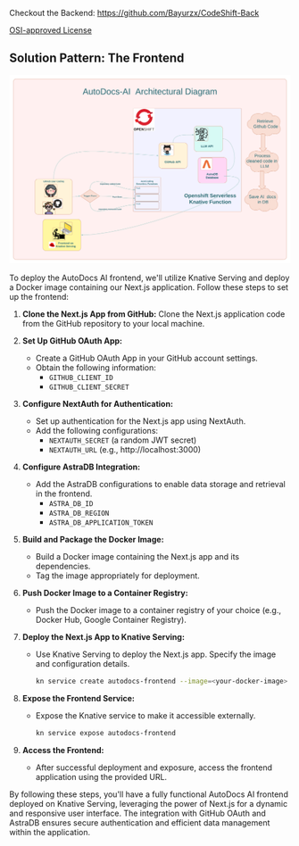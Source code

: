 Checkout the Backend:
<https://github.com/Bayurzx/CodeShift-Back>

[OSI-approved License](./LICENSE)

## Solution Pattern: The Frontend


![AutoDocs Architectual Diagram](./AutoDocs%20AI%20(1).png)

To deploy the AutoDocs AI frontend, we'll utilize Knative Serving and deploy a Docker image containing our Next.js application. Follow these steps to set up the frontend:

1. **Clone the Next.js App from GitHub:**
   Clone the Next.js application code from the GitHub repository to your local machine.

2. **Set Up GitHub OAuth App:**
   - Create a GitHub OAuth App in your GitHub account settings.
   - Obtain the following information:
     - `GITHUB_CLIENT_ID`
     - `GITHUB_CLIENT_SECRET`

3. **Configure NextAuth for Authentication:**
   - Set up authentication for the Next.js app using NextAuth.
   - Add the following configurations:
     - `NEXTAUTH_SECRET` (a random JWT secret)
     - `NEXTAUTH_URL` (e.g., http://localhost:3000)

4. **Configure AstraDB Integration:**
   - Add the AstraDB configurations to enable data storage and retrieval in the frontend.
     - `ASTRA_DB_ID`
     - `ASTRA_DB_REGION`
     - `ASTRA_DB_APPLICATION_TOKEN`

5. **Build and Package the Docker Image:**
   - Build a Docker image containing the Next.js app and its dependencies.
   - Tag the image appropriately for deployment.

6. **Push Docker Image to a Container Registry:**
   - Push the Docker image to a container registry of your choice (e.g., Docker Hub, Google Container Registry).

7. **Deploy the Next.js App to Knative Serving:**
   - Use Knative Serving to deploy the Next.js app. Specify the image and configuration details.
     ```bash
     kn service create autodocs-frontend --image=<your-docker-image>
     ```

8. **Expose the Frontend Service:**
   - Expose the Knative service to make it accessible externally.
     ```bash
     kn service expose autodocs-frontend
     ```

9. **Access the Frontend:**
   - After successful deployment and exposure, access the frontend application using the provided URL.

By following these steps, you'll have a fully functional AutoDocs AI frontend deployed on Knative Serving, leveraging the power of Next.js for a dynamic and responsive user interface. The integration with GitHub OAuth and AstraDB ensures secure authentication and efficient data management within the application.